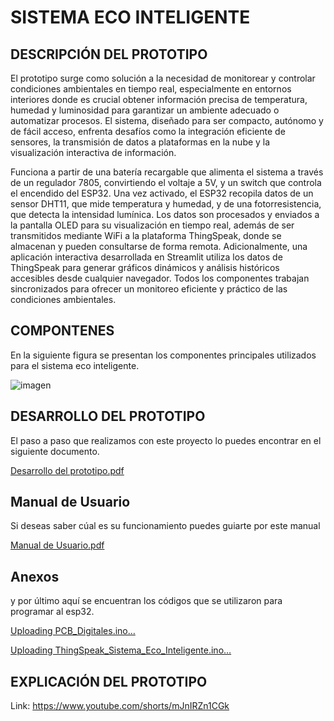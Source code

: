 # SISTEMA ECO INTELIGENTE 
## DESCRIPCIÓN DEL PROTOTIPO 

El prototipo surge como solución a la necesidad de monitorear y controlar condiciones ambientales en tiempo real, especialmente en entornos interiores donde es crucial obtener información precisa de temperatura, humedad y luminosidad para garantizar un ambiente adecuado o automatizar procesos. El sistema, diseñado para ser compacto, autónomo y de fácil acceso, enfrenta desafíos como la integración eficiente de sensores, la transmisión de datos a plataformas en la nube y la visualización interactiva de información.

Funciona a partir de una batería recargable que alimenta el sistema a través de un regulador 7805, convirtiendo el voltaje a 5V, y un switch que controla el encendido del ESP32. Una vez activado, el ESP32 recopila datos de un sensor DHT11, que mide temperatura y humedad, y de una fotorresistencia, que detecta la intensidad lumínica. Los datos son procesados y enviados a la pantalla OLED para su visualización en tiempo real, además de ser transmitidos mediante WiFi a la plataforma ThingSpeak, donde se almacenan y pueden consultarse de forma remota. Adicionalmente, una aplicación interactiva desarrollada en Streamlit utiliza los datos de ThingSpeak para generar gráficos dinámicos y análisis históricos accesibles desde cualquier navegador. Todos los componentes trabajan sincronizados para ofrecer un monitoreo eficiente y práctico de las condiciones ambientales.

## COMPONTENES 

En la siguiente figura se presentan los componentes principales utilizados para el sistema eco inteligente. 

![imagen](https://github.com/user-attachments/assets/88ad1cad-00bf-4f09-ac32-7051cdbba4fb)

## DESARROLLO DEL PROTOTIPO

El paso a paso que realizamos con este proyecto lo puedes encontrar en el siguiente documento.

[Desarrollo del prototipo.pdf](https://github.com/user-attachments/files/17961601/Desarrollo.del.prototipo.pdf)

## Manual de Usuario

Si deseas saber cúal es su funcionamiento puedes guiarte por este manual 

[Manual de Usuario.pdf](https://github.com/user-attachments/files/17961608/Manual.de.Usuario.pdf)

## Anexos

y por último aquí se encuentran los códigos que se utilizaron para programar al esp32.

[Uploading PCB_Digitales.ino…]()

[Uploading ThingSpeak_Sistema_Eco_Inteligente.ino…]()

## EXPLICACIÓN DEL PROTOTIPO

Link: https://www.youtube.com/shorts/mJnIRZn1CGk
